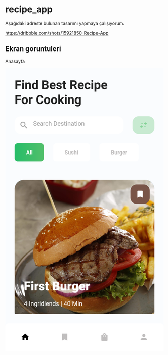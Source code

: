 # recipe_app

Aşağıdaki adreste bulunan tasarımı yapmaya çalışıyorum. 

https://dribbble.com/shots/15921850-Recipe-App



## Ekran goruntuleri

Anasayfa

![Anasayfa](https://github.com/caliskanzafer/recipe_app/blob/develop/readme_images/homepage.png)
